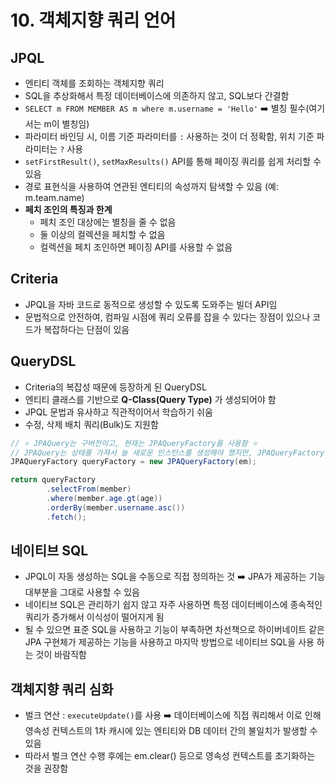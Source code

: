 # 10. 객체지향 쿼리 언어

## JPQL
- 엔티티 객체를 조회하는 객체지향 쿼리
- SQL을 추상화해서 특정 데이터베이스에 의존하지 않고, SQL보다 간결함
- `SELECT m FROM MEMBER AS m where m.username = 'Hello'` ➡️ 별칭 필수(여기서는 m이 별칭임)
- 파라미터 바인딩 시, 이름 기준 파라미터를 `:` 사용하는 것이 더 정확함, 위치 기준 파라미터는 `?` 사용
- `setFirstResult()`, `setMaxResults()` API를 통해 페이징 쿼리를 쉽게 처리할 수 있음
- 경로 표현식을 사용하여 연관된 엔티티의 속성까지 탐색할 수 있음 (예: m.team.name)
- **페치 조인의 특징과 한계**
  - 페치 조인 대상에는 별칭을 줄 수 없음
  - 둘 이상의 컬렉션을 페치할 수 없음
  - 컬렉션을 페치 조인하면 페이징 API를 사용할 수 없음

## Criteria
- JPQL을 자바 코드로 동적으로 생성할 수 있도록 도와주는 빌더 API임
- 문법적으로 안전하여, 컴파일 시점에 쿼리 오류를 잡을 수 있다는 장점이 있으나 코드가 복잡하다는 단점이 있음

## QueryDSL
- Criteria의 복잡성 때문에 등장하게 된 QueryDSL
- 엔티티 클래스를 기반으로 **Q-Class(Query Type)** 가 생성되어야 함
- JPQL 문법과 유사하고 직관적이어서 학습하기 쉬움
- 수정, 삭제 배치 쿼리(Bulk)도 지원함
```java
// ⭐️ JPAQuery는 구버전이고, 현재는 JPAQueryFactory를 사용함 ⭐️
// JPAQuery는 상태를 가져서 늘 새로운 인스턴스를 생성해야 했지만, JPAQueryFactory는 상태를 비저장해서 빈으로 등록해 재사용할 수 있음
JPAQueryFactory queryFactory = new JPAQueryFactory(em);

return queryFactory
        .selectFrom(member)
        .where(member.age.gt(age))
        .orderBy(member.username.asc())
        .fetch();
```

## 네이티브 SQL
- JPQL이 자동 생성하는 SQL을 수동으로 직접 정의하는 것 ➡️ JPA가 제공하는 기능 대부분을 그대로 사용할 수 있음
- 네이티브 SQL은 관리하기 쉽지 않고 자주 사용하면 특정 데이터베이스에 종속적인 쿼리가 증가해서 이식성이 떨어지게 됨
- 될 수 있으면 표준 SQL을 사용하고 기능이 부족하면 차선책으로 하이버네이트 같은 JPA 구현체가 제공하는 기능을 사용하고 마지막 방법으로 네이티브 SQL을 사용
하는 것이 바람직함

## 객체지향 쿼리 심화
- 벌크 연산 : `executeUpdate()`를 사용 ➡️ 데이터베이스에 직접 쿼리해서 이로 인해 영속성 컨텍스트의 1차 캐시에 있는 엔티티와 DB 데이터 간의 불일치가 발생할 수 있음
- 따라서 벌크 연산 수행 후에는 em.clear() 등으로 영속성 컨텍스트를 초기화하는 것을 권장함